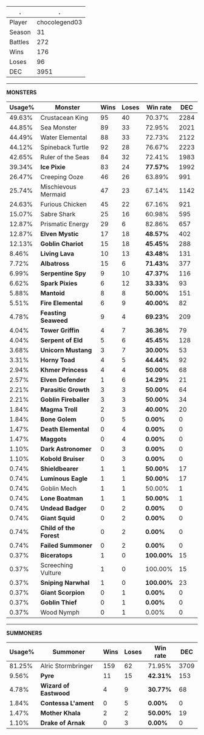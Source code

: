 .|.
|-|-
Player|chocolegend03
Season|31
Battles|272
Wins|176
Loses|96
DEC|3951

---
**MONSTERS**

Usage%|Monster|Wins|Loses|Win rate|DEC|
-|-|-|-|-|-|
49.63%|Crustacean King|95|40|70.37%|2284|
44.85%|Sea Monster|89|33|72.95%|2021|
44.49%|Water Elemental|88|33|72.73%|2122|
44.12%|Spineback Turtle|92|28|76.67%|2223|
42.65%|Ruler of the Seas|84|32|72.41%|1983|
39.34%|**Ice Pixie**|83|24|**77.57%**|1992|
26.47%|Creeping Ooze|46|26|63.89%|991|
25.74%|Mischievous Mermaid|47|23|67.14%|1142|
24.63%|Furious Chicken|45|22|67.16%|921|
15.07%|Sabre Shark|25|16|60.98%|595|
12.87%|Prismatic Energy|29|6|82.86%|657|
12.87%|**Elven Mystic**|17|18|**48.57%**|402|
12.13%|**Goblin Chariot**|15|18|**45.45%**|288|
8.46%|**Living Lava**|10|13|**43.48%**|131|
7.72%|**Albatross**|15|6|**71.43%**|377|
6.99%|**Serpentine Spy**|9|10|**47.37%**|116|
6.62%|**Spark Pixies**|6|12|**33.33%**|93|
5.88%|**Mantoid**|8|8|**50.00%**|151|
5.51%|**Fire Elemental**|6|9|**40.00%**|82|
4.78%|**Feasting Seaweed**|9|4|**69.23%**|209|
4.04%|**Tower Griffin**|4|7|**36.36%**|79|
4.04%|**Serpent of Eld**|5|6|**45.45%**|128|
3.68%|**Unicorn Mustang**|3|7|**30.00%**|53|
3.31%|**Horny Toad**|4|5|**44.44%**|92|
2.94%|**Khmer Princess**|4|4|**50.00%**|68|
2.57%|**Elven Defender**|1|6|**14.29%**|21|
2.21%|**Parasitic Growth**|3|3|**50.00%**|64|
2.21%|**Goblin Fireballer**|3|3|**50.00%**|34|
1.84%|**Magma Troll**|2|3|**40.00%**|20|
1.84%|**Bone Golem**|0|5|**0.00%**|0|
1.47%|**Death Elemental**|0|4|**0.00%**|0|
1.47%|**Maggots**|0|4|**0.00%**|0|
1.10%|**Dark Astronomer**|0|3|**0.00%**|0|
1.10%|**Kobold Bruiser**|0|3|**0.00%**|0|
0.74%|**Shieldbearer**|1|1|**50.00%**|17|
0.74%|**Luminous Eagle**|1|1|**50.00%**|17|
0.74%|Goblin Mech|1|1|50.00%|1|
0.74%|**Lone Boatman**|1|1|**50.00%**|1|
0.74%|**Undead Badger**|0|2|**0.00%**|0|
0.74%|**Giant Squid**|0|2|**0.00%**|0|
0.74%|**Child of the Forest**|0|2|**0.00%**|0|
0.74%|**Failed Summoner**|0|2|**0.00%**|0|
0.37%|**Biceratops**|1|0|**100.00%**|15|
0.37%|Screeching Vulture|1|0|100.00%|15|
0.37%|**Sniping Narwhal**|1|0|**100.00%**|23|
0.37%|**Giant Scorpion**|0|1|**0.00%**|0|
0.37%|**Goblin Thief**|0|1|**0.00%**|0|
0.37%|Wood Nymph|0|1|0.00%|0|

---
**SUMMONERS**

Usage%|Summoner|Wins|Loses|Win rate|DEC|
-|-|-|-|-|-|
81.25%|Alric Stormbringer|159|62|71.95%|3709|
9.56%|**Pyre**|11|15|**42.31%**|153|
4.78%|**Wizard of Eastwood**|4|9|**30.77%**|68|
1.84%|**Contessa L'ament**|0|5|**0.00%**|0|
1.47%|**Mother Khala**|2|2|**50.00%**|19|
1.10%|**Drake of Arnak**|0|3|**0.00%**|0|
